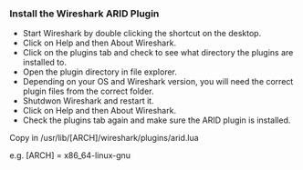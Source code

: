 ### Install the Wireshark ARID Plugin

- Start Wireshark by double clicking the shortcut on the desktop.
- Click on Help and then About Wireshark.
- Click on the plugins tab and check to see what directory the plugins are installed to.
- Open the plugin directory in file explorer.
- Depending on your OS and Wireshark version, you will need the correct plugin files from the correct folder.
- Shutdwon Wireshark and restart it.
- Click on Help and then About Wireshark.
- Check the plugins tab again and make sure the ARID plugin is installed.

Copy in /usr/lib/[ARCH]/wireshark/plugins/arid.lua

e.g. [ARCH] = x86_64-linux-gnu
